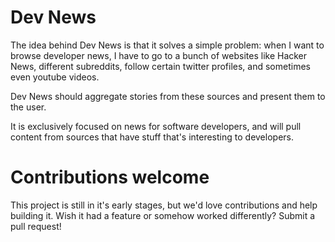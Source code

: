# Dev News

The idea behind Dev News is that it solves a simple problem: when I want to browse developer news, I have to go to a bunch of websites like Hacker News, different subreddits, follow certain twitter profiles, and sometimes even youtube videos.

Dev News should aggregate stories from these sources and present them to the user.

It is exclusively focused on news for software developers, and will pull content from sources that have stuff that's interesting to developers.

# Contributions welcome

This project is still in it's early stages, but we'd love contributions and help building it.  Wish it had a feature or somehow worked differently?  Submit a pull request!